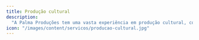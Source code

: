 ```yaml
---
title: Produção cultural
description:
  "A Palma Produções tem uma vasta experiência em produção cultural, com um histórico de coordenação de eventos de alto perfil e desenvolvimento de projetos inovadores. Nós nos esforçamos para permitir que nossas equipes sejam verdadeiramente inovadoras, fornecendo as ferramentas e a licença para pensar de forma criativa e original."
icon: "/images/content/servicos/producao-cultural.jpg"
---
```

